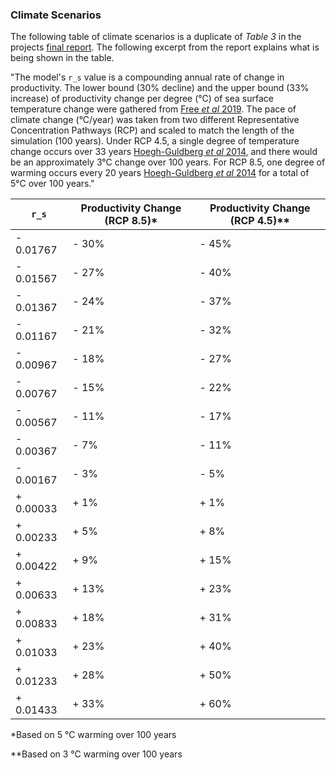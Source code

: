 ### Climate Scenarios

The following table of climate scenarios is a duplicate of *Table 3* in the projects [final report](http://bren.ucsb.edu/research/documents/SomefinFISHEFinalReport.pdf). The following excerpt from the report explains what is being shown in the table.

"The model's `r_s` value is a compounding annual rate of change in productivity. The lower bound (30% decline) and the upper bound (33% increase) of productivity change per degree (°C) of sea surface temperature change were gathered from [Free *et al* 2019](https://science.sciencemag.org/content/363/6430/979.abstract). The pace of climate change (°C/year) was taken from two different Representative Concentration Pathways (RCP) and scaled to match the length of the simulation (100 years). Under RCP 4.5, a single degree of temperature change occurs over 33 years [Hoegh-Guldberg *et al* 2014](https://www.ipcc.ch/site/assets/uploads/2018/02/WGIIAR5-Chap30_FINAL.pdf), and there would be an approximately 3°C change over 100 years. For RCP 8.5, one degree of warming occurs every 20 years [Hoegh-Guldberg *et al* 2014](https://www.ipcc.ch/site/assets/uploads/2018/02/WGIIAR5-Chap30_FINAL.pdf) for a total of 5°C over 100 years."

| `r_s`     | Productivity Change (RCP 8.5)* | Productivity Change (RCP 4.5)** |
| --------- | ------------------------------ | ------------------------------- |
| - 0.01767 | - 30%                          | - 45%                           |
| - 0.01567 | - 27%                          | - 40%                           |
| - 0.01367 | -  24%                         | - 37%                           |
| - 0.01167 | - 21%                          | - 32%                           |
| - 0.00967 | - 18%                          | - 27%                           |
| - 0.00767 | - 15%                          | - 22%                           |
| - 0.00567 | - 11%                          | - 17%                           |
| - 0.00367 | - 7%                           | - 11%                           |
| - 0.00167 | - 3%                           | - 5%                            |
| + 0.00033 | + 1%                           | + 1%                            |
| + 0.00233 | + 5%                           | + 8%                            |
| + 0.00422 | + 9%                           | + 15%                           |
| + 0.00633 | + 13%                          | + 23%                           |
| + 0.00833 | + 18%                          | + 31%                           |
| + 0.01033 | + 23%                          | + 40%                           |
| + 0.01233 | + 28%                          | + 50%                           |
| + 0.01433 | + 33%                          | + 60%                           |

*Based on 5 °C warming over 100 years

**Based on 3 °C warming over 100 years